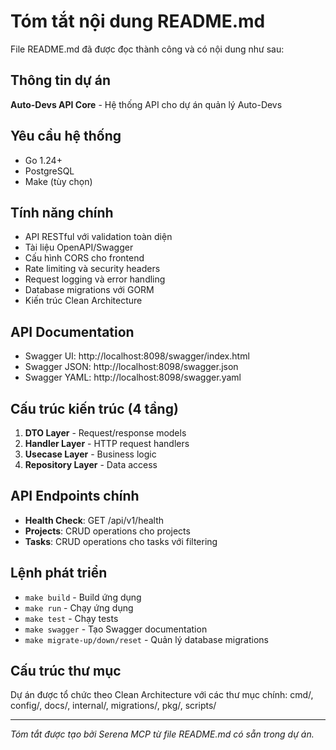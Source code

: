 # Tóm tắt nội dung README.md

File README.md đã được đọc thành công và có nội dung như sau:

## Thông tin dự án
**Auto-Devs API Core** - Hệ thống API cho dự án quản lý Auto-Devs

## Yêu cầu hệ thống
- Go 1.24+
- PostgreSQL  
- Make (tùy chọn)

## Tính năng chính
- API RESTful với validation toàn diện
- Tài liệu OpenAPI/Swagger
- Cấu hình CORS cho frontend
- Rate limiting và security headers
- Request logging và error handling
- Database migrations với GORM
- Kiến trúc Clean Architecture

## API Documentation
- Swagger UI: http://localhost:8098/swagger/index.html
- Swagger JSON: http://localhost:8098/swagger.json
- Swagger YAML: http://localhost:8098/swagger.yaml

## Cấu trúc kiến trúc (4 tầng)
1. **DTO Layer** - Request/response models
2. **Handler Layer** - HTTP request handlers  
3. **Usecase Layer** - Business logic
4. **Repository Layer** - Data access

## API Endpoints chính
- **Health Check**: GET /api/v1/health
- **Projects**: CRUD operations cho projects
- **Tasks**: CRUD operations cho tasks với filtering

## Lệnh phát triển
- `make build` - Build ứng dụng
- `make run` - Chạy ứng dụng
- `make test` - Chạy tests
- `make swagger` - Tạo Swagger documentation
- `make migrate-up/down/reset` - Quản lý database migrations

## Cấu trúc thư mục
Dự án được tổ chức theo Clean Architecture với các thư mục chính: cmd/, config/, docs/, internal/, migrations/, pkg/, scripts/

---
*Tóm tắt được tạo bởi Serena MCP từ file README.md có sẵn trong dự án.*